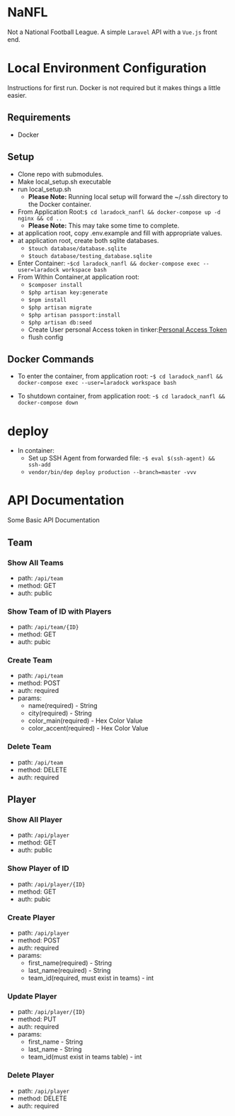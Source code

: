 # NaNFL
Not a National Football League.  A simple `Laravel` API with a `Vue.js` front end. 

# Local Environment Configuration
Instructions for first run. Docker is not required but it makes things a little easier.

## Requirements
- Docker

## Setup
- Clone repo with submodules.
- Make local_setup.sh executable
- run local_setup.sh
    - **Please Note:** Running local setup will forward the ~/.ssh directory to the Docker container.
- From Application Root:`$ cd laradock_nanfl && docker-compose up -d nginx && cd ..`
    - **Please Note:** This may take some time to complete.
- at application root, copy .env.example and fill with appropriate values.
- at application root, create both sqlite databases.
    - `$touch database/database.sqlite`
    - `$touch database/testing_database.sqlite`
- Enter Container: 
    -`$cd laradock_nanfl && docker-compose exec --user=laradock workspace bash`
- From Within Container,at application root:
    - `$composer install`
    - `$php artisan key:generate`
    - `$npm install`
    - `$php artisan migrate`
    - `$php artisan passport:install`
    - `$php artisan db:seed`
    - Create User personal Access token in tinker:[Personal Access Token](https://laravel.com/docs/5.7/passport#personal-access-tokens)
    - flush config
 
## Docker Commands
- To enter the container, from application root:
    -`$ cd laradock_nanfl && docker-compose exec --user=laradock workspace bash`

- To shutdown container, from application root:
    -`$ cd laradock_nanfl && docker-compose down`
    
# deploy
- In container:
    - Set up SSH Agent from forwarded file: 
        -`$ eval $(ssh-agent) && ssh-add`
    - `vendor/bin/dep deploy production --branch=master -vvv`
    
    
# API Documentation
Some Basic API Documentation

## Team
### Show All Teams
- path: `/api/team`
- method: GET
- auth: public

### Show Team of ID with Players
- path: `/api/team/{ID}`
- method: GET
- auth: pubic

### Create Team
- path: `/api/team`
- method: POST
- auth: required
- params:
    - name(required) - String
    - city(required) - String
    - color_main(required) - Hex Color Value
    - color_accent(required) - Hex Color Value

### Delete Team
- path: `/api/team`
- method: DELETE
- auth: required

## Player
### Show All Player
- path: `/api/player`
- method: GET
- auth: public

### Show Player of ID
- path: `/api/player/{ID}`
- method: GET
- auth: pubic

### Create Player
- path: `/api/player`
- method: POST
- auth: required
- params:
    - first_name(required) - String
    - last_name(required) - String
    - team_id(required, must exist in teams) - int
    
### Update Player
- path: `/api/player/{ID}`
- method: PUT
- auth: required
- params:
    - first_name - String
    - last_name - String
    - team_id(must exist in teams table) - int

### Delete Player
- path: `/api/player`
- method: DELETE
- auth: required
